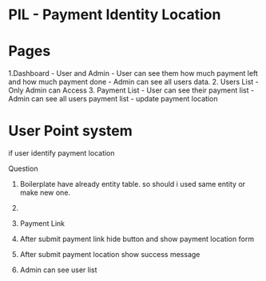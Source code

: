 # PIL - Payment Identity Location

# Pages

1.Dashboard - User and Admin - User can see them how much payment left and how much payment done - Admin can see all users data. 2. Users List - Only Admin can Access 3. Payment List - User can see their payment list - Admin can see all users payment list - update payment location

# User Point system

if user identify payment location

Question

1. Boilerplate have already entity table. so should i used same entity or make new one.
2.

3. Payment Link
4. After submit payment link hide button and show payment location form
5. After submit payment location show success message
6. Admin can see user list
